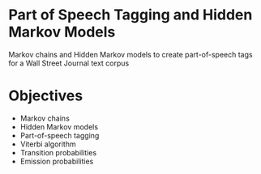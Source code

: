 # Part of Speech Tagging and Hidden Markov Models
Markov chains and Hidden Markov models to create part-of-speech tags for a Wall Street Journal text corpus

# Objectives
* Markov chains
* Hidden Markov models
* Part-of-speech tagging
* Viterbi algorithm
* Transition probabilities
* Emission probabilities
